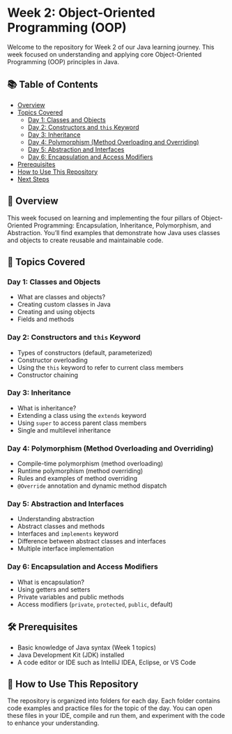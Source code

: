 # Week 2: Object-Oriented Programming (OOP)

Welcome to the repository for Week 2 of our Java learning journey. This week focused on understanding and applying core Object-Oriented Programming (OOP) principles in Java.

## 📚 Table of Contents
- [Overview](#overview)
- [Topics Covered](#topics-covered)
  - [Day 1: Classes and Objects](#day-1-classes-and-objects)
  - [Day 2: Constructors and `this` Keyword](#day-2-constructors-and-this-keyword)
  - [Day 3: Inheritance](#day-3-inheritance)
  - [Day 4: Polymorphism (Method Overloading and Overriding)](#day-4-polymorphism-method-overloading-and-overriding)
  - [Day 5: Abstraction and Interfaces](#day-5-abstraction-and-interfaces)
  - [Day 6: Encapsulation and Access Modifiers](#day-6-encapsulation-and-access-modifiers)
- [Prerequisites](#prerequisites)
- [How to Use This Repository](#how-to-use-this-repository)
- [Next Steps](#next-steps)

## 🧭 Overview
This week focused on learning and implementing the four pillars of Object-Oriented Programming: Encapsulation, Inheritance, Polymorphism, and Abstraction. You’ll find examples that demonstrate how Java uses classes and objects to create reusable and maintainable code.

## 📌 Topics Covered

### Day 1: Classes and Objects
- What are classes and objects?
- Creating custom classes in Java
- Creating and using objects
- Fields and methods

### Day 2: Constructors and `this` Keyword
- Types of constructors (default, parameterized)
- Constructor overloading
- Using the `this` keyword to refer to current class members
- Constructor chaining

### Day 3: Inheritance
- What is inheritance?
- Extending a class using the `extends` keyword
- Using `super` to access parent class members
- Single and multilevel inheritance

### Day 4: Polymorphism (Method Overloading and Overriding)
- Compile-time polymorphism (method overloading)
- Runtime polymorphism (method overriding)
- Rules and examples of method overriding
- `@Override` annotation and dynamic method dispatch

### Day 5: Abstraction and Interfaces
- Understanding abstraction
- Abstract classes and methods
- Interfaces and `implements` keyword
- Difference between abstract classes and interfaces
- Multiple interface implementation

### Day 6: Encapsulation and Access Modifiers
- What is encapsulation?
- Using getters and setters
- Private variables and public methods
- Access modifiers (`private`, `protected`, `public`, default)

## 🛠️ Prerequisites
- Basic knowledge of Java syntax (Week 1 topics)
- Java Development Kit (JDK) installed
- A code editor or IDE such as IntelliJ IDEA, Eclipse, or VS Code

## 📂 How to Use This Repository
The repository is organized into folders for each day. Each folder contains code examples and practice files for the topic of the day. You can open these files in your IDE, compile and run them, and experiment with the code to enhance your understanding.
